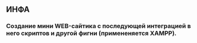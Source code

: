 ## ИНФА
### Создание мини WEB-сайтика с последующей интеграцией в него скриптов и другой фигни (примененяется XAMPP).
